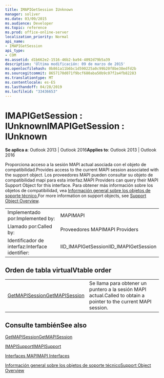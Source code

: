 ```yaml
---
title: IMAPIGetSession IUnknown
manager: soliver
ms.date: 03/09/2015
ms.audience: Developer
ms.topic: reference
ms.prod: office-online-server
localization_priority: Normal
api_name:
- IMAPIGetSession
api_type:
- COM
ms.assetid: d1b662e2-1516-46b2-ba94-4092d79b5a39
description: 'Última modificación: 09 de marzo de 2015'
ms.openlocfilehash: 0b861a11b6bc1d590225a0c99b20f8be38edfd2b
ms.sourcegitcommit: 8657170d071f9bcf680aba50b9c07f2a4fb82283
ms.translationtype: MT
ms.contentlocale: es-ES
ms.lasthandoff: 04/28/2019
ms.locfileid: "33436653"
---
```

# <a name="imapigetsession--iunknown"></a><span data-ttu-id="9cb5c-103">IMAPIGetSession : IUnknown</span><span class="sxs-lookup"><span data-stu-id="9cb5c-103">IMAPIGetSession : IUnknown</span></span>

  
  
<span data-ttu-id="9cb5c-104">**Se aplica a**: Outlook 2013 | Outlook 2016</span><span class="sxs-lookup"><span data-stu-id="9cb5c-104">**Applies to**: Outlook 2013 | Outlook 2016</span></span> 
  
<span data-ttu-id="9cb5c-105">Proporciona acceso a la sesión MAPI actual asociada con el objeto de compatibilidad.</span><span class="sxs-lookup"><span data-stu-id="9cb5c-105">Provides access to the current MAPI session associated with the support object.</span></span> <span data-ttu-id="9cb5c-106">Los proveedores MAPI pueden consultar su objeto de compatibilidad mapi para esta interfaz.</span><span class="sxs-lookup"><span data-stu-id="9cb5c-106">MAPI Providers can query their MAPI Support Object for this interface.</span></span> <span data-ttu-id="9cb5c-107">Para obtener más información sobre los objetos de compatibilidad, vea [Información general sobre los objetos de soporte técnico.](support-object-overview.md)</span><span class="sxs-lookup"><span data-stu-id="9cb5c-107">For more information on support objects, see [Support Object Overview](support-object-overview.md).</span></span>
  
|||
|:-----|:-----|
|<span data-ttu-id="9cb5c-108">Implementado por:</span><span class="sxs-lookup"><span data-stu-id="9cb5c-108">Implemented by:</span></span>  <br/> |<span data-ttu-id="9cb5c-109">MAPI</span><span class="sxs-lookup"><span data-stu-id="9cb5c-109">MAPI</span></span>  <br/> |
|<span data-ttu-id="9cb5c-110">Llamado por:</span><span class="sxs-lookup"><span data-stu-id="9cb5c-110">Called by:</span></span>  <br/> |<span data-ttu-id="9cb5c-111">Proveedores MAPI</span><span class="sxs-lookup"><span data-stu-id="9cb5c-111">MAPI Providers</span></span>  <br/> |
|<span data-ttu-id="9cb5c-112">Identificador de interfaz:</span><span class="sxs-lookup"><span data-stu-id="9cb5c-112">Interface identifier:</span></span>  <br/> |<span data-ttu-id="9cb5c-113">IID_IMAPIGetSession</span><span class="sxs-lookup"><span data-stu-id="9cb5c-113">IID_IMAPIGetSession</span></span>  <br/> |
   
## <a name="vtable-order"></a><span data-ttu-id="9cb5c-114">Orden de tabla virtual</span><span class="sxs-lookup"><span data-stu-id="9cb5c-114">Vtable order</span></span>

|||
|:-----|:-----|
|[<span data-ttu-id="9cb5c-115">GetMAPISession</span><span class="sxs-lookup"><span data-stu-id="9cb5c-115">GetMAPISession</span></span>](imapigetsession-getmapisession.md) <br/> |<span data-ttu-id="9cb5c-116">Se llama para obtener un puntero a la sesión MAPI actual.</span><span class="sxs-lookup"><span data-stu-id="9cb5c-116">Called to obtain a pointer to the current MAPI session.</span></span>  <br/> |
   
## <a name="see-also"></a><span data-ttu-id="9cb5c-117">Consulte también</span><span class="sxs-lookup"><span data-stu-id="9cb5c-117">See also</span></span>



[<span data-ttu-id="9cb5c-118">GetMAPISession</span><span class="sxs-lookup"><span data-stu-id="9cb5c-118">GetMAPISession</span></span>](imapigetsession-getmapisession.md)
  
[<span data-ttu-id="9cb5c-119">IMAPISupport</span><span class="sxs-lookup"><span data-stu-id="9cb5c-119">IMAPISupport</span></span>](imapisupportiunknown.md)


[<span data-ttu-id="9cb5c-120">Interfaces MAPI</span><span class="sxs-lookup"><span data-stu-id="9cb5c-120">MAPI Interfaces</span></span>](mapi-interfaces.md)
  
[<span data-ttu-id="9cb5c-121">Información general sobre los objetos de soporte técnico</span><span class="sxs-lookup"><span data-stu-id="9cb5c-121">Support Object Overview</span></span>](support-object-overview.md)

